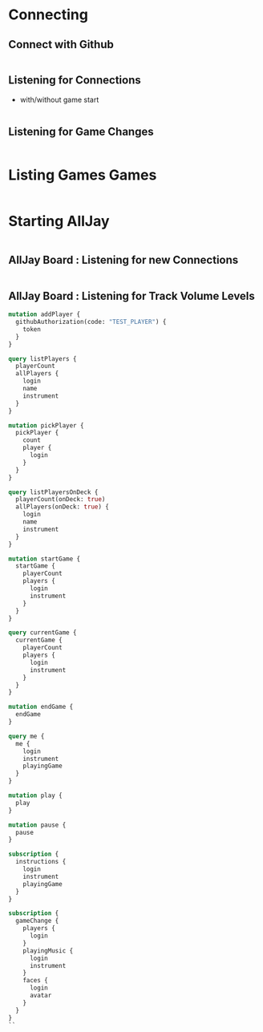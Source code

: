 # Connecting

## Connect with Github

```grapqhql

```

## Listening for Connections

- with/without game start

```grapqhql

```

## Listening for Game Changes

```graphql

```

# Listing Games Games

```grapqhql

```

# Starting AllJay

```grapqhql

```

## AllJay Board : Listening for new Connections

```graphql

```

##

## AllJay Board : Listening for Track Volume Levels

```graphql
mutation addPlayer {
  githubAuthorization(code: "TEST_PLAYER") {
    token
  }
}

query listPlayers {
  playerCount
  allPlayers {
    login
    name
    instrument
  }
}

mutation pickPlayer {
  pickPlayer {
    count
    player {
      login
    }
  }
}

query listPlayersOnDeck {
  playerCount(onDeck: true)
  allPlayers(onDeck: true) {
    login
    name
    instrument
  }
}

mutation startGame {
  startGame {
    playerCount
    players {
      login
      instrument
    }
  }
}

query currentGame {
  currentGame {
    playerCount
    players {
      login
      instrument
    }
  }
}

mutation endGame {
  endGame
}
```

```graphql
query me {
  me {
    login
    instrument
    playingGame
  }
}

mutation play {
  play
}

mutation pause {
  pause
}
```

```graphql
subscription {
  instructions {
    login
    instrument
    playingGame
  }
}
```

```graphql
subscription {
  gameChange {
    players {
      login
    }
    playingMusic {
      login
      instrument
    }
    faces {
      login
      avatar
    }
  }
}
``
```
